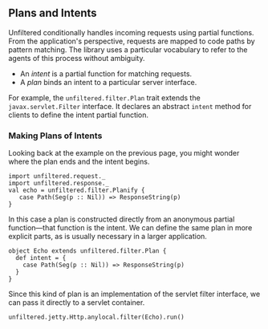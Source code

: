 Plans and Intents
-----------------

Unfiltered conditionally handles incoming requests using partial
functions. From the application's perspective, requests are
mapped to code paths by pattern matching. The library uses
a particular vocabulary to refer to the agents of this process
without ambiguity.

* An *intent* is a partial function for matching requests.
* A *plan* binds an intent to a particular server interface.

For example, the `unfiltered.filter.Plan` trait extends the
`javax.servlet.Filter` interface. It declares an abstract `intent`
method for clients to define the intent partial function.

### Making Plans of Intents

Looking back at the example on the previous page, you might wonder
where the plan ends and the intent begins.

    import unfiltered.request._
    import unfiltered.response._
    val echo = unfiltered.filter.Planify {
       case Path(Seg(p :: Nil)) => ResponseString(p)
    }

In this case a plan is constructed directly from an anonymous partial
function—that function is the intent. We can define the same plan in
more explicit parts, as is usually necessary in a larger application.

    object Echo extends unfiltered.filter.Plan {
      def intent = {
        case Path(Seg(p :: Nil)) => ResponseString(p)
      }
    }

Since this kind of plan is an implementation of the servlet filter
interface, we can pass it directly to a servlet container.

    unfiltered.jetty.Http.anylocal.filter(Echo).run()

